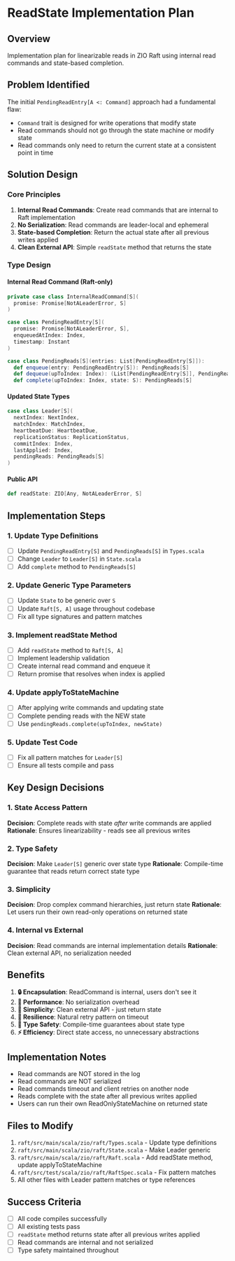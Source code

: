# ReadState Implementation Plan

## Overview
Implementation plan for linearizable reads in ZIO Raft using internal read commands and state-based completion.

## Problem Identified
The initial `PendingReadEntry[A <: Command]` approach had a fundamental flaw:
- `Command` trait is designed for write operations that modify state
- Read commands should not go through the state machine or modify state
- Read commands only need to return the current state at a consistent point in time

## Solution Design

### Core Principles
1. **Internal Read Commands**: Create read commands that are internal to Raft implementation
2. **No Serialization**: Read commands are leader-local and ephemeral
3. **State-based Completion**: Return the actual state after all previous writes applied
4. **Clean External API**: Simple `readState` method that returns the state

### Type Design

#### Internal Read Command (Raft-only)
```scala
private case class InternalReadCommand[S](
  promise: Promise[NotALeaderError, S]
)

case class PendingReadEntry[S](
  promise: Promise[NotALeaderError, S],
  enqueuedAtIndex: Index,
  timestamp: Instant
)

case class PendingReads[S](entries: List[PendingReadEntry[S]]):
  def enqueue(entry: PendingReadEntry[S]): PendingReads[S]
  def dequeue(upToIndex: Index): (List[PendingReadEntry[S]], PendingReads[S])
  def complete(upToIndex: Index, state: S): PendingReads[S]
```

#### Updated State Types
```scala
case class Leader[S](
  nextIndex: NextIndex,
  matchIndex: MatchIndex,
  heartbeatDue: HeartbeatDue,
  replicationStatus: ReplicationStatus,
  commitIndex: Index,
  lastApplied: Index,
  pendingReads: PendingReads[S]
)
```

#### Public API
```scala
def readState: ZIO[Any, NotALeaderError, S]
```

## Implementation Steps

### 1. Update Type Definitions
- [ ] Update `PendingReadEntry[S]` and `PendingReads[S]` in `Types.scala`
- [ ] Change `Leader` to `Leader[S]` in `State.scala`
- [ ] Add `complete` method to `PendingReads[S]`

### 2. Update Generic Type Parameters
- [ ] Update `State` to be generic over `S`
- [ ] Update `Raft[S, A]` usage throughout codebase
- [ ] Fix all type signatures and pattern matches

### 3. Implement readState Method
- [ ] Add `readState` method to `Raft[S, A]`
- [ ] Implement leadership validation
- [ ] Create internal read command and enqueue it
- [ ] Return promise that resolves when index is applied

### 4. Update applyToStateMachine
- [ ] After applying write commands and updating state
- [ ] Complete pending reads with the NEW state
- [ ] Use `pendingReads.complete(upToIndex, newState)`

### 5. Update Test Code
- [ ] Fix all pattern matches for `Leader[S]`
- [ ] Ensure all tests compile and pass

## Key Design Decisions

### 1. State Access Pattern
**Decision**: Complete reads with state *after* write commands are applied
**Rationale**: Ensures linearizability - reads see all previous writes

### 2. Type Safety
**Decision**: Make `Leader[S]` generic over state type
**Rationale**: Compile-time guarantee that reads return correct state type

### 3. Simplicity
**Decision**: Drop complex command hierarchies, just return state
**Rationale**: Let users run their own read-only operations on returned state

### 4. Internal vs External
**Decision**: Read commands are internal implementation details
**Rationale**: Clean external API, no serialization needed

## Benefits

1. **🔒 Encapsulation**: ReadCommand is internal, users don't see it
2. **🚀 Performance**: No serialization overhead
3. **🎯 Simplicity**: Clean external API - just return state
4. **🔄 Resilience**: Natural retry pattern on timeout
5. **📏 Type Safety**: Compile-time guarantees about state type
6. **⚡ Efficiency**: Direct state access, no unnecessary abstractions

## Implementation Notes

- Read commands are NOT stored in the log
- Read commands are NOT serialized
- Read commands timeout and client retries on another node
- Reads complete with the state after all previous writes applied
- Users can run their own ReadOnlyStateMachine on returned state

## Files to Modify

1. `raft/src/main/scala/zio/raft/Types.scala` - Update type definitions
2. `raft/src/main/scala/zio/raft/State.scala` - Make Leader generic
3. `raft/src/main/scala/zio/raft/Raft.scala` - Add readState method, update applyToStateMachine
4. `raft/src/test/scala/zio/raft/RaftSpec.scala` - Fix pattern matches
5. All other files with Leader pattern matches or type references

## Success Criteria

- [ ] All code compiles successfully
- [ ] All existing tests pass
- [ ] `readState` method returns state after all previous writes applied
- [ ] Read commands are internal and not serialized
- [ ] Type safety maintained throughout 